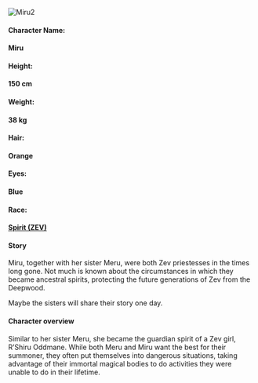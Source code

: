 ![Miru2](https://worldofvaira.com/wp-content/uploads/2023/08/Miru2.png)

#### **Character Name:**

####    Miru

#### **Height:**

####    150 cm

#### **Weight:**

####    38 kg 

#### **Hair:**

####    Orange

#### **Eyes:**

####    Blue

#### **Race:**

####    [Spirit (ZEV)](https://worldofvaira.com/elemental-spirits/)

####  

#### Story

Miru, together with her sister Meru, were both Zev priestesses in the times long gone. Not much is known about the circumstances in which they became ancestral spirits, protecting the future generations of Zev from the Deepwood.

Maybe the sisters will share their story one day.

#### Character overview

Similar to her sister Meru, she became the guardian spirit of a Zev girl, R’Shiru Oddmane. While both Meru and Miru want the best for their summoner, they often put themselves into dangerous situations, taking advantage of their immortal magical bodies to do activities they were unable to do in their lifetime.